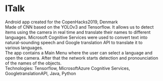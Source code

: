 # ITalk
Android app created for the CopenHacks2019, Denmark  
Made of CNN based on the YOLOv3 and Tensorflow. It allows us to detect items using the camera in real time and translate their names to different languages. Microsoft Cognitive Services were used to convert text into natural-sounding speech and Google translation API to translate it to various languages.  
The app contains a Main Menu where the user can select a language and open the camera. After that the network starts detection and pronounciation of the names of the objects.  
Technologies: Tensorflow, MicrosoftAzure Cognitive Services, GoogletranslationAPI, Java, Python
